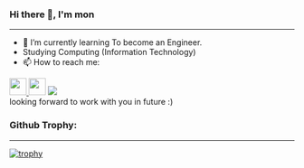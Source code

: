 ### Hi there 👋, I'm mon
---
- 🌱 I’m currently learning To become an Engineer.
- Studying Computing (Information Technology)
- 📫 How to reach me: <br>
<a href = "https://www.facebook.com/profile.php?id=100001113790621" target="blank">
  <img src="https://img.icons8.com/fluency/30/000000/facebook-new.png" height='30'/>
</a>
<a href="https://www.linkedin.com/in/nicha-songkiwattanapacharoen-5539b7204/" target="blank"><img src="https://i.imgur.com/a5jDgN0.png" height='30'></a>
<a href = "###" target="blank">
  <img src="https://img.icons8.com/office/30/000000/instagram-new.png"/>
</a>
<br>
looking forward to work with you in future :)

### Github Trophy:
---
[![trophy](https://github-profile-trophy.vercel.app/?username=MonPanitan&theme=radical)](https://github.com/ryo-ma/github-profile-trophy)

<!-- ### Github stats:
---
<div>
  <img src="https://github-readme-stats.vercel.app/api?username=MonPanitan&show_icons=true&theme=radical" height="170"/>
  <img src="https://github-readme-stats.vercel.app/api/top-langs/?username=Monpanitan&layout=compact&theme=radical"/>
</div> -->







<!--
**MonPanitan/MonPanitan** is a ✨ _special_ ✨ repository because its `README.md` (this file) appears on your GitHub profile.

Here are some ideas to get you started:

- 🔭 I’m currently working on ...

- 👯 I’m looking to collaborate on ...
- 🤔 I’m looking for help with ...
- 💬 Ask me about ...

- 😄 Pronouns: ...
- ⚡ Fun fact: ...
-->
